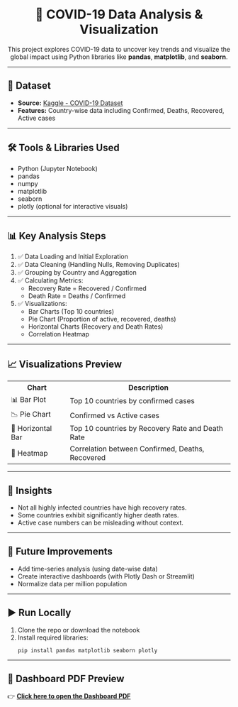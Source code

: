 <!-- README.md START --> <h1 align="center">🦠 COVID-19 Data Analysis & Visualization</h1> <p align="center"> This project explores COVID-19 data to uncover key trends and visualize the global impact using Python libraries like <strong>pandas</strong>, <strong>matplotlib</strong>, and <strong>seaborn</strong>. </p> <hr> <h2>📁 Dataset</h2> <ul> <li><strong>Source:</strong> <a href="https://www.kaggle.com/datasets/imdevskp/corona-virus-report" target="_blank">Kaggle - COVID-19 Dataset</a></li> <li><strong>Features:</strong> Country-wise data including Confirmed, Deaths, Recovered, Active cases</li> </ul> <hr> <h2>🛠️ Tools & Libraries Used</h2> <ul> <li>Python (Jupyter Notebook)</li> <li>pandas</li> <li>numpy</li> <li>matplotlib</li> <li>seaborn</li> <li>plotly (optional for interactive visuals)</li> </ul> <hr> <h2>📊 Key Analysis Steps</h2> <ol> <li>✅ Data Loading and Initial Exploration</li> <li>✅ Data Cleaning (Handling Nulls, Removing Duplicates)</li> <li>✅ Grouping by Country and Aggregation</li> <li>✅ Calculating Metrics: <ul> <li>Recovery Rate = Recovered / Confirmed</li> <li>Death Rate = Deaths / Confirmed</li> </ul> </li> <li>✅ Visualizations: <ul> <li>Bar Charts (Top 10 countries)</li> <li>Pie Chart (Proportion of active, recovered, deaths)</li> <li>Horizontal Charts (Recovery and Death Rates)</li> <li>Correlation Heatmap</li> </ul> </li> </ol> <hr> <h2>📈 Visualizations Preview</h2> <table> <tr> <th>Chart</th> <th>Description</th> </tr> <tr> <td>📊 Bar Plot</td> <td>Top 10 countries by confirmed cases</td> </tr> <tr> <td>📉 Pie Chart</td> <td>Confirmed vs Active cases</td> </tr> <tr> <td>📏 Horizontal Bar</td> <td>Top 10 countries by Recovery Rate and Death Rate</td> </tr> <tr> <td>🧠 Heatmap</td> <td>Correlation between Confirmed, Deaths, Recovered</td> </tr> </table> <hr> <h2>📌 Insights</h2> <ul> <li>Not all highly infected countries have high recovery rates.</li> <li>Some countries exhibit significantly higher death rates.</li> <li>Active case numbers can be misleading without context.</li> </ul> <hr> <h2>🚀 Future Improvements</h2> <ul> <li>Add time-series analysis (using date-wise data)</li> <li>Create interactive dashboards (with Plotly Dash or Streamlit)</li> <li>Normalize data per million population</li> </ul> <hr> <h2>▶️ Run Locally</h2> <ol> <li>Clone the repo or download the notebook</li> <li>Install required libraries: <pre><code>pip install pandas matplotlib seaborn plotly</code></pre> </li> </ol> <hr> <h2>📄 Dashboard PDF Preview</h2> <p> 👉 <a href="https://github.com/Abhishek-Maheshwari-778/COVID-19-Data-Analysis-Visualization/blob/main/deshbord.pdf" target="_blank"><strong>Click here to open the Dashboard PDF</strong></a> </p> <!-- README.md END -->
